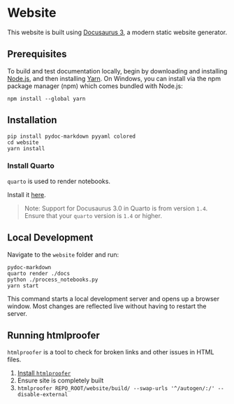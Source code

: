 # Website

This website is built using [Docusaurus 3](https://docusaurus.io/), a modern static website generator.

## Prerequisites

To build and test documentation locally, begin by downloading and installing [Node.js](https://nodejs.org/en/download/), and then installing [Yarn](https://classic.yarnpkg.com/en/).
On Windows, you can install via the npm package manager (npm) which comes bundled with Node.js:

```console
npm install --global yarn
```

## Installation

```console
pip install pydoc-markdown pyyaml colored
cd website
yarn install
```

### Install Quarto

`quarto` is used to render notebooks.

Install it [here](https://quarto.org/docs/get-started/).

> Note: Support for Docusaurus 3.0 in Quarto is from version `1.4`. Ensure that your `quarto` version is `1.4` or higher.

## Local Development

Navigate to the `website` folder and run:

```console
pydoc-markdown
quarto render ./docs
python ./process_notebooks.py
yarn start
```

This command starts a local development server and opens up a browser window. Most changes are reflected live without having to restart the server.

## Running htmlproofer

`htmlproofer` is a tool to check for broken links and other issues in HTML files.

1. [Install `htmlproofer`](https://github.com/gjtorikian/html-proofer?tab=readme-ov-file#installation)
2. Ensure site is completely built
3. `htmlproofer REPO_ROOT/website/build/ --swap-urls '^/autogen/:/' --disable-external`
